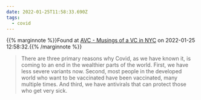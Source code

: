 ```yaml
---
date: 2022-01-25T11:58:33.690Z
tags:
  - covid
---
```

{{% marginnote %}}Found at [AVC - Musings of a VC in NYC](https://avc.com/) on 2022-01-25 12:58:32.{{% /marginnote %}}

> There are three primary reasons why Covid, as we have known it, is coming to an end in the wealthier parts of the world. First, we have less severe variants now. Second, most people in the developed world who want to be vaccinated have been vaccinated, many multiple times. And third, we have antivirals that can protect those who get very sick.

